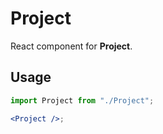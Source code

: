 # Project

React component for **Project**.

## Usage

```jsx
import Project from "./Project";

<Project />;
```

